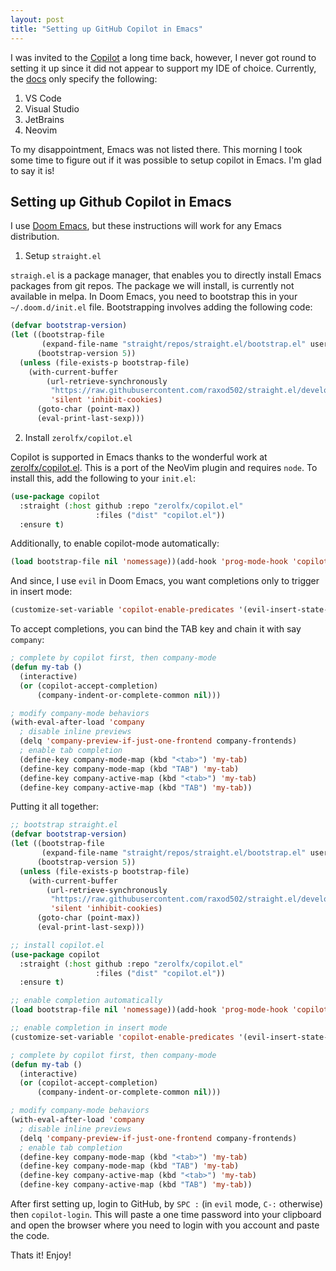 ```yaml
---
layout: post
title: "Setting up GitHub Copilot in Emacs"
---
```


I was invited to the [Copilot](https://copilot.github.com/) a long time back, however, I never got round to setting it up since it did not appear to support my IDE of choice.
Currently, the [docs](https://github.com/github/copilot-docs) only specify the following:
1. VS Code
1. Visual Studio
1. JetBrains
1. Neovim

To my disappointment, Emacs was not listed there. This morning I took some time to figure out if it was possible to setup copilot in Emacs. I'm glad to say it is!

## Setting up Github Copilot in Emacs
I use [Doom Emacs](https://github.com/hlissner/doom-emacs), but these instructions will work for any Emacs distribution.

1. Setup `straight.el`

`straigh.el` is a package manager, that enables you to directly install Emacs packages from git repos. The package we will install, is currently not available in melpa. In Doom Emacs, you need to bootstrap this in your `~/.doom.d/init.el` file. Bootstrapping involves adding the following code:

```lisp
(defvar bootstrap-version)
(let ((bootstrap-file
       (expand-file-name "straight/repos/straight.el/bootstrap.el" user-emacs-directory))
      (bootstrap-version 5))
  (unless (file-exists-p bootstrap-file)
    (with-current-buffer
        (url-retrieve-synchronously
         "https://raw.githubusercontent.com/raxod502/straight.el/develop/install.el"
         'silent 'inhibit-cookies)
      (goto-char (point-max))
      (eval-print-last-sexp)))
```

2. Install `zerolfx/copilot.el`

Copilot is supported in Emacs thanks to the wonderful work at [zerolfx/copilot.el](https://github.com/zerolfx/copilot.el). This is a port of the NeoVim plugin and requires `node`. To install this, add the following to your `init.el`:

```lisp
(use-package copilot
  :straight (:host github :repo "zerolfx/copilot.el"
                   :files ("dist" "copilot.el"))
  :ensure t)
```

Additionally, to enable copilot-mode automatically:

```lisp
(load bootstrap-file nil 'nomessage))(add-hook 'prog-mode-hook 'copilot-mode)
```

And since, I use `evil` in Doom Emacs, you want completions only to trigger in insert mode:

```lisp
(customize-set-variable 'copilot-enable-predicates '(evil-insert-state-p))
```

To accept completions, you can bind the TAB key and chain it with say `company`:

```lisp
; complete by copilot first, then company-mode
(defun my-tab ()
  (interactive)
  (or (copilot-accept-completion)
      (company-indent-or-complete-common nil)))

; modify company-mode behaviors
(with-eval-after-load 'company
  ; disable inline previews
  (delq 'company-preview-if-just-one-frontend company-frontends)
  ; enable tab completion
  (define-key company-mode-map (kbd "<tab>") 'my-tab)
  (define-key company-mode-map (kbd "TAB") 'my-tab)
  (define-key company-active-map (kbd "<tab>") 'my-tab)
  (define-key company-active-map (kbd "TAB") 'my-tab))
```

Putting it all together:

```lisp
;; bootstrap straight.el
(defvar bootstrap-version)
(let ((bootstrap-file
       (expand-file-name "straight/repos/straight.el/bootstrap.el" user-emacs-directory))
      (bootstrap-version 5))
  (unless (file-exists-p bootstrap-file)
    (with-current-buffer
        (url-retrieve-synchronously
         "https://raw.githubusercontent.com/raxod502/straight.el/develop/install.el"
         'silent 'inhibit-cookies)
      (goto-char (point-max))
      (eval-print-last-sexp)))

;; install copilot.el
(use-package copilot
  :straight (:host github :repo "zerolfx/copilot.el"
                   :files ("dist" "copilot.el"))
  :ensure t)

;; enable completion automatically
(load bootstrap-file nil 'nomessage))(add-hook 'prog-mode-hook 'copilot-mode)

;; enable completion in insert mode
(customize-set-variable 'copilot-enable-predicates '(evil-insert-state-p))

; complete by copilot first, then company-mode
(defun my-tab ()
  (interactive)
  (or (copilot-accept-completion)
      (company-indent-or-complete-common nil)))

; modify company-mode behaviors
(with-eval-after-load 'company
  ; disable inline previews
  (delq 'company-preview-if-just-one-frontend company-frontends)
  ; enable tab completion
  (define-key company-mode-map (kbd "<tab>") 'my-tab)
  (define-key company-mode-map (kbd "TAB") 'my-tab)
  (define-key company-active-map (kbd "<tab>") 'my-tab)
  (define-key company-active-map (kbd "TAB") 'my-tab))
```

After first setting up, login to GitHub, by `SPC :` (in `evil` mode, `C-:` otherwise) then `copilot-login`. This will paste a one time password into your clipboard and open the browser where you need to login with you account and paste the code.

Thats it! Enjoy!
